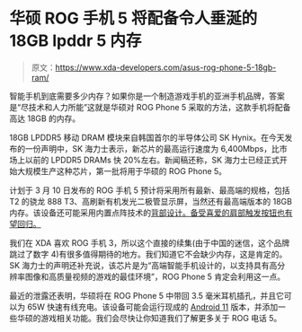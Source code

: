 # 华硕 ROG 手机 5 将配备令人垂涎的 18GB lpddr 5 内存

> 原文：<https://www.xda-developers.com/asus-rog-phone-5-18gb-ram/>

智能手机到底需要多少内存？如果你是一个制造游戏手机的亚洲手机品牌，答案是“尽技术和人力所能”这就是华硕对 ROG Phone 5 采取的方法，这款手机将配备高达 18GB 的内存。

18GB LPDDR5 移动 DRAM 模块来自韩国首尔的半导体公司 SK Hynix。在今天发布的一份声明中，SK 海力士表示，新芯片的最高运行速度为 6,400Mbps，比市场上以前的 LPDDR5 DRAMs 快 20%左右。新闻稿还称，SK 海力士已经正式开始大规模生产这种芯片，第一批将用于华硕的 ROG Phone 5。

计划于 3 月 10 日发布的 ROG 手机 5 预计将采用所有最新、最高端的规格，包括 T2 的骁龙 888 T3、高刷新有机发光二极管显示屏，当然还有最高端版本的 18GB 内存。该设备还可能采用内置点阵技术的[背部设计。备受喜爱的肩部触发按钮也有望回归。](https://www.xda-developers.com/asus-rog-phone-5-dot-matrix-display/)

我们在 XDA 喜欢 ROG 手机 3，所以这个直接的续集(由于中国的迷信，这个品牌跳过了数字 4)有很多值得期待的地方。我们知道它不会缺少内存，这是肯定的。SK 海力士的声明还补充说，该芯片是为“高端智能手机设计的，以支持具有高分辨率图像和高质量视频的游戏的最佳环境”，ROG Phone 5 肯定会利用这一点。

最近的泄露还表明，华硕将在 ROG Phone 5 中带回 3.5 毫米耳机插孔，并且它可以为 65W 快速有线充电。该设备可能会运行现成的 [Android 11](https://www.xda-developers.com/tag/android-11/) 版本，并添加一些华硕的游戏相关功能。我们会尽快让你知道我们了解更多关于 ROG 电话 5。